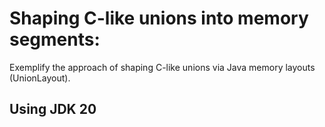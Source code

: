 # Shaping C-like unions into memory segments:
Exemplify the approach of shaping C-like unions via Java memory layouts (UnionLayout).

## Using JDK 20